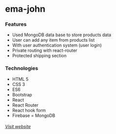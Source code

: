 # ema-john
### Features
- Used MongoDB data base to store products data
- User can add any item from products list
- With user authentication system (user login)
- Private routing with react-router
- Protected shipping section
### Technologies
- HTML 5
- CSS 3
- ES6
- Bootstrap
- React
- React Router
- React hook form
- Firebase
= MongoDB
###### [Visit website](https://objective-hopper-8d7a87.netlify.app/)
